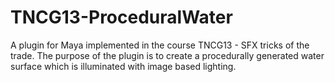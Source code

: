 TNCG13-ProceduralWater
======================
A plugin for Maya implemented in the course TNCG13 - SFX tricks of the trade.
The purpose of the plugin is to create a procedurally generated water surface which is illuminated with image based lighting. 
